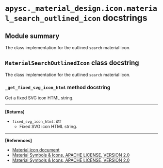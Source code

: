# `apysc._material_design.icon.material_search_outlined_icon` docstrings

## Module summary

The class implementation for the outlined `search` material icon.

## `MaterialSearchOutlinedIcon` class docstring

The class implementation for the outlined `search` material icon.

### `_get_fixed_svg_icon_html` method docstring

Get a fixed SVG icon HTML string.<hr>

**[Returns]**

- `fixed_svg_icon_html`: str
  - Fixed SVG icon HTML string.

<hr>

**[References]**

- [Material icon document](https://simon-ritchie.github.io/apysc/en/material_icon.html)
- [Material Symbols & Icons, APACHE LICENSE, VERSION 2.0](https://fonts.google.com/icons?icon.size=24&icon.color=%23e8eaed)
- [Material Symbols & Icons, APACHE LICENSE, VERSION 2.0](https://www.apache.org/licenses/LICENSE-2.0.html)